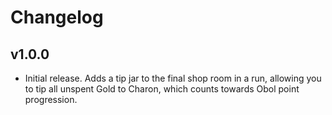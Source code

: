 # Changelog

## v1.0.0

<!--Releasenotes start-->
- Initial release. Adds a tip jar to the final shop room in a run, allowing you to tip all unspent Gold to Charon, which counts towards Obol point progression.
<!--Releasenotes end-->
